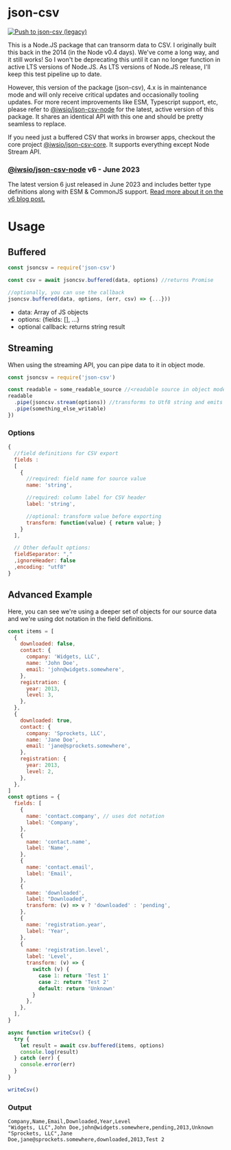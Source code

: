 # json-csv

[![Push to json-csv (legacy)](https://github.com/iwsllc/json-csv/actions/workflows/push-json-csv.yml/badge.svg)](https://github.com/iwsllc/json-csv/actions/workflows/push-json-csv.yml)

This is a Node.JS package that can transorm data to CSV. I originally built this back in the 2014 (in the Node v0.4 days). We've come a long way, and it still works! So I won't be deprecating this until it can no longer function in active LTS versions of Node.JS. As LTS versions of Node.JS release, I'll keep this test pipeline up to date.

However, this version of the package (json-csv), 4.x is in maintenance mode and will only receive critical updates and occasionally tooling updates. For more recent improvements like ESM, Typescript support, etc, please refer to [@iwsio/json-csv-node](https://www.npmjs.com/package/@iwsio/json-csv-node) for the latest, active version of this package. It shares an identical API with this one and should be pretty seamless to replace.

If you need just a buffered CSV that works in browser apps, checkout the core project [@iwsio/json-csv-core](https://www.npmjs.com/package/@iwsio/json-csv-core). It supports everything except Node Stream API.

### [@iwsio/json-csv-node](https://www.npmjs.com/package/@iwsio/json-csv-node) v6 - June 2023
The latest version 6 just released in June 2023 and includes better type definitions along with ESM & CommonJS support. [Read more about it on the v6 blog post.](https://iws.io/2023/json-csv-v6)

# Usage
## Buffered
```js
const jsoncsv = require('json-csv')

const csv = await jsoncsv.buffered(data, options) //returns Promise

//optionally, you can use the callback
jsoncsv.buffered(data, options, (err, csv) => {...}))
```
 - data: Array of JS objects
 - options: {fields: [], ...}
 - optional callback: returns string result

## Streaming
When using the streaming API, you can pipe data to it in object mode.

```js
const jsoncsv = require('json-csv')

const readable = some_readable_source //<readable source in object mode>
readable
  .pipe(jsoncsv.stream(options)) //transforms to Utf8 string and emits lines
  .pipe(something_else_writable)
})
```


### Options
```js
{
  //field definitions for CSV export
  fields :
  [
    {
      //required: field name for source value
      name: 'string',

      //required: column label for CSV header
      label: 'string',

      //optional: transform value before exporting
      transform: function(value) { return value; }
    }
  ],

  // Other default options:
  fieldSeparator: ","
  ,ignoreHeader: false
  ,encoding: "utf8"
}
```

## Advanced Example
Here, you can see we're using a deeper set of objects for our source data and we're using dot notation in the field definitions. 

```javascript
const items = [
  {
    downloaded: false,
    contact: {
      company: 'Widgets, LLC',
      name: 'John Doe',
      email: 'john@widgets.somewhere',
    },
    registration: {
      year: 2013,
      level: 3,
    },
  },
  {
    downloaded: true,
    contact: {
      company: 'Sprockets, LLC',
      name: 'Jane Doe',
      email: 'jane@sprockets.somewhere',
    },
    registration: {
      year: 2013,
      level: 2,
    },
  },
]
const options = {
  fields: [
    {
      name: 'contact.company', // uses dot notation
      label: 'Company',
    },
    {
      name: 'contact.name',
      label: 'Name',
    },
    {
      name: 'contact.email',
      label: 'Email',
    },
    {
      name: 'downloaded',
      label: "Downloaded",
      transform: (v) => v ? 'downloaded' : 'pending',
    },
    {
      name: 'registration.year',
      label: 'Year',
    },
    {
      name: 'registration.level',
      label: 'Level',
      transform: (v) => {
        switch (v) {
          case 1: return 'Test 1'
          case 2: return 'Test 2'
          default: return 'Unknown'
        }
      },
    },
  ],
}

async function writeCsv() {
  try {
    let result = await csv.buffered(items, options)
    console.log(result)
  } catch (err) {
    console.error(err)
  }
}

writeCsv()
```

### Output
```
Company,Name,Email,Downloaded,Year,Level
"Widgets, LLC",John Doe,john@widgets.somewhere,pending,2013,Unknown
"Sprockets, LLC",Jane Doe,jane@sprockets.somewhere,downloaded,2013,Test 2
```